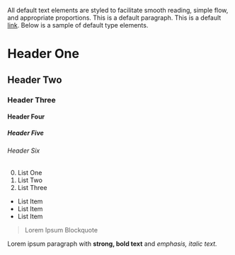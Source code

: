 All default text elements are styled to facilitate smooth reading, simple flow, and appropriate proportions. This is a default paragraph. This is a default [link](#). Below is a sample of default type elements.

# Header One
## Header Two
### Header Three
#### Header Four
##### Header Five
###### Header Six

00. List One
00. List Two
00. List Three

- List Item
- List Item
- List Item

> Lorem Ipsum Blockquote

Lorem ipsum paragraph with **strong, bold text** and _emphasis, italic text._
